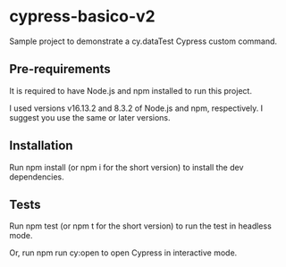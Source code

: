 # cypress-basico-v2
Sample project to demonstrate a cy.dataTest Cypress custom command.

## Pre-requirements
It is required to have Node.js and npm installed to run this project.

I used versions v16.13.2 and 8.3.2 of Node.js and npm, respectively. I suggest you use the same or later versions.

## Installation
Run npm install (or npm i for the short version) to install the dev dependencies.

## Tests

Run npm test (or npm t for the short version) to run the test in headless mode.

Or, run npm run cy:open to open Cypress in interactive mode.